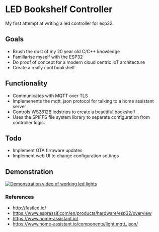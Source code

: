 # LED Bookshelf Controller
My first attempt at writing a led controller for esp32. 

## Goals
- Brush the dust of my 20 year old C/C++ knowledge
- Familiarise myself with the ESP32
- Do proof of concept for a modern cloud centric IoT architecture
- Create a really cool bookshelf

## Functionality 
- Communicates with MQTT over TLS
- Implemenents the mqtt_json protocol for talking to a home assistant server
- Controls WS2812B ledstrips to create a beautiful bookshelf
- Uses the SPIFFS file system library to separate configuration from controller logic.

## Todo 
- Implement OTA firmware updates
- Implement web UI to change configuration settings

## Demonstration
[![Demonstration video of working led lights](https://img.youtube.com/vi/cJR5gxJv22c/0.jpg)](https://www.youtube.com/watch?v=cJR5gxJv22c)

### References
- http://fastled.io/
- https://www.espressif.com/en/products/hardware/esp32/overview
- https://www.home-assistant.io/
- https://www.home-assistant.io/components/light.mqtt_json/
